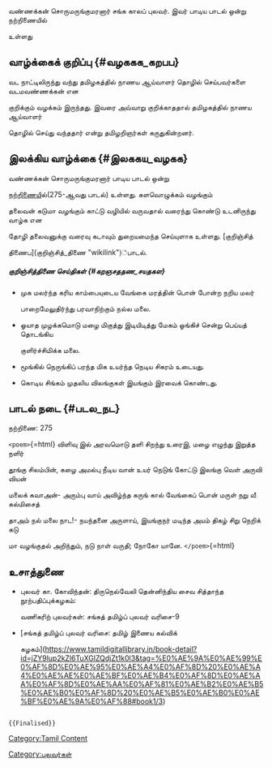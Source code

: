 வண்ணக்கன் சொருமருங்குமரனார் சங்க காலப் புலவர். இவர் பாடிய பாடல் ஒன்று நற்றிணையில்
உள்ளது

## வாழ்க்கைக் குறிப்பு {#வழககக_கறபப}

வட நாட்டிலிருந்து வந்து தமிழகத்தில் நாணய ஆய்வாளர் தொழில் செய்பவர்களை வடமவண்ணக்கன் என
குறிக்கும் வழக்கம் இருந்தது. இவரை அவ்வாறு குறிக்காததால் தமிழகத்தில் நாணய ஆய்வாளர்
தொழில் செய்து வந்ததார் என்று தமிழறிஞர்கள் கருதுகின்றனர்.

## இலக்கிய வாழ்க்கை {#இலககய_வழகக}

வண்ணக்கன் சொருமருங்குமரனார் பாடிய பாடல் ஒன்று
[நற்றிணைய](நற்றிணை "wikilink")ில்(275-ஆவது பாடல்) உள்ளது. களவொழுக்கம் வழங்கும்
தலைவன் கடுமா வழங்கும் காட்டு வழியில் வருவதால் வரைந்து கொண்டு உடனிருந்து வாழ்க என
தோழி தலைவனுக்கு வரைவு கடாவும் துறையமைந்த செய்யுளாக உள்ளது. [குறிஞ்சித்
திணைப](குறிஞ்சித்_திணை "wikilink")்பாடல்.

##### குறிஞ்சித்திணை செய்திகள் {#கறஞசததண_சயதகள}

-   முக மலர்ந்த கரிய காம்பையுடைய வேங்கை மரத்தின் பொன் போன்ற நறிய மலர்
    பாறைமேலுதிர்ந்து பரவாநிற்கும் நல்ல மலை.
-   ஓயாத முழக்கமொடு மழை மிகுத்து இடியிடித்து மேகம் ஓங்கிச் சென்று பெய்யத் தொடங்கிய
    குளிர்ச்சிமிக்க மலை.
-   மூங்கில் நெருங்கிப் பரந்த மிக உயர்ந்த நெடிய சிகரம் உடையது.
-   கொடிய சிங்கம் முதலிய விலங்குகள் இயங்கும் இரவைக் கொண்டது.

## பாடல் நடை {#படல_நட}

நற்றிணை: 275

`<poem>`{=html} விளிவு இல் அரவமொடு தளி சிறந்து உரைஇ, மழை எழுந்து இறுத்த நளிர்
தூங்கு சிலம்பின், கழை அமல்பு நீடிய வான் உயர் நெடுங் கோட்டு இலங்கு வெள் அருவி வியன்
மலைக் கவாஅன்- அரும்பு வாய் அவிழ்ந்த கருங் கால் வேங்கைப் பொன் மருள் நறு வீ கல்மிசைத்
தாஅம் நல் மலை நாட!- நயந்தனை அருளாய், இயங்குநர் மடிந்த அயம் திகழ் சிறு நெறிக் கடு
மா வழங்குதல் அறிந்தும், நடு நாள் வருதி; நோகோ யானே. `</poem>`{=html}

## உசாத்துணை

-   புலவர் கா. கோவிந்தன்: திருநெல்வேலி தென்னிந்திய சைவ சித்தாந்த நூற்பதிப்புக்கழகம்:
    வணிகரிற் புலவர்கள்: சங்கத் தமிழ்ப் புலவர் வரிசை-9
-   [சங்கத் தமிழ்ப் புலவர் வரிசை: தமிழ் இணைய கல்விக்
    கழகம்](https://www.tamildigitallibrary.in/book-detail?id=jZY9lup2kZl6TuXGlZQdjZt1k0l3&tag=%E0%AE%9A%E0%AE%99%E0%AF%8D%E0%AE%95%E0%AE%A4%E0%AF%8D%20%E0%AE%A4%E0%AE%AE%E0%AE%BF%E0%AE%B4%E0%AF%8D%E0%AE%AA%E0%AF%8D%E0%AE%AA%E0%AF%81%E0%AE%B2%E0%AE%B5%E0%AE%B0%E0%AF%8D%20%E0%AE%B5%E0%AE%B0%E0%AE%BF%E0%AE%9A%E0%AF%88#book1/3)

```{=mediawiki}
{{Finalised}}
```
[Category:Tamil Content](Category:Tamil_Content "wikilink")
[Category:புலவர்கள்](Category:புலவர்கள் "wikilink")
